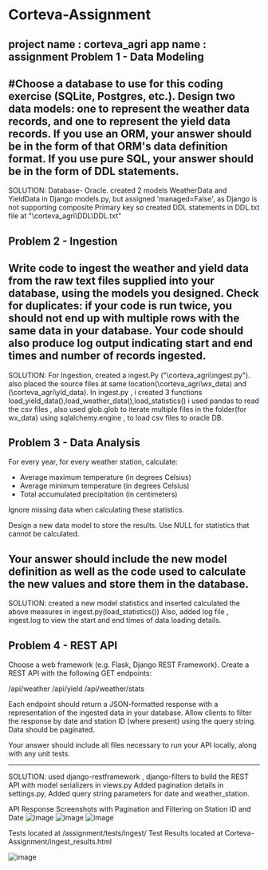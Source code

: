 # Corteva-Assignment

project name : corteva_agri
app name  :  assignment
Problem 1 - Data Modeling
-------------------------
#Choose a database to use for this coding exercise (SQLite, Postgres, etc.). Design two data models: one to represent the weather data records, and one to represent the yield data records. If you use an ORM, your answer should be in the form of that ORM's data definition format. If you use pure SQL, your answer should be in the form of DDL statements.
---------------------------------------------------------------------------
SOLUTION:
Database- Oracle.
created 2 models WeatherData and YieldData in Django models.py, but assigned 'managed=False', as Django is not supporting composite Primary key
so created DDL statements in DDL.txt file at "\corteva_agri\DDL\DDL.txt"

Problem 2 - Ingestion
---------------------
Write code to ingest the weather and yield data from the raw text files supplied into your database, using the models you designed. Check for duplicates: if your code is run twice, you should not end up with multiple rows with the same data in your database. Your code should also produce log output indicating start and end times and number of records ingested.
----------------------------------------------------------------------------------
SOLUTION:
For Ingestion, created a ingest.Py ("\corteva_agri\ingest.py").
also placed the source files at same location(\corteva_agri\wx_data) and (\corteva_agri\yld_data).
In ingest.py , i created 3 functions load_yield_data(),load_weather_data(),load_statistics()
i used pandas to read the csv files , also used glob.glob to iterate multiple files in the folder(for wx_data)
using sqlalchemy.engine , to load csv files to oracle DB.

Problem 3 - Data Analysis
-------------------------
For every year, for every weather station, calculate:

* Average maximum temperature (in degrees Celsius)
* Average minimum temperature (in degrees Celsius)
* Total accumulated precipitation (in centimeters)

Ignore missing data when calculating these statistics.

Design a new data model to store the results. Use NULL for statistics that cannot be calculated.

Your answer should include the new model definition as well as the code used to calculate the new values and store them in the database.
--------------------------------------------------------------------------------
SOLUTION:
created a new model statistics and inserted calculated the above measures in ingest.py(load_statistics())
Also, added log file , ingest.log to view the start and end times of data loading details.

Problem 4 - REST API
--------------------
Choose a web framework (e.g. Flask, Django REST Framework). Create a REST API with the following GET endpoints:

/api/weather
/api/yield
/api/weather/stats

Each endpoint should return a JSON-formatted response with a representation of the ingested data in your database. Allow clients to filter the response by date and station ID (where present) using the query string. Data should be paginated.

Your answer should include all files necessary to run your API locally, along with any unit tests.

----------------------------------------------------------
SOLUTION:
used django-restframework , django-filters to build the REST API with model serializers in views.py
Added pagination details in settings.py,
Added query string parameters for date and weather_station.

API Response Screenshots with Pagination and Filtering on Station ID and Date
![image](https://user-images.githubusercontent.com/104686047/184680784-8cb5f0f9-f170-4338-8e3f-5d309b44ab02.png)
![image](https://user-images.githubusercontent.com/104686047/184680944-d496456b-c72b-4521-b19d-9728afe7f072.png)
![image](https://user-images.githubusercontent.com/104686047/184681261-2a205260-9fa3-48c6-b78a-9fbc225fa837.png)


Tests located at /assignment/tests/ingest/
Test Results located at Corteva-Assignment/ingest_results.html

![image](https://user-images.githubusercontent.com/104686047/185773797-98a5f4e8-ae62-45d5-a1dc-cc95eb09ed20.png)


